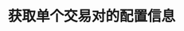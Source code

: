 ---
title: 获取单个交易对的配置信息
position_number: 2
type: get
description: /future/market/v1/public/symbol/detail
parameters:
    -
        name: symbol
        type: string
        mandatory: true
        default: N/A
        description: 交易对
        ranges:
content_markdown: 注：**此方法不需要签名**
left_code_blocks:
    -
        code_block: "public void getKLine() {\r\n\tString text = HttpUtil.get(URL + \"/data/api/future/market/v1/getKLine?market=btc_usdt&type=1min&since=0\");\r\n\tSystem.out.println(text);\r\n}"
        title: Java
        language: java
right_code_blocks:
    - code_block: |-
        {
          "error": {
            "code": "",
            "msg": ""
          },
          "msgInfo": "",
          "result": {
            "baseCoin": "", //标的资产
            "baseCoinDisplayPrecision": 0, //标的币种显示精度
            "baseCoinPrecision": 0, //标的币种精度
            "contractSize": 0, //合约乘数（面值）
            "contractType": "", //合约类型，永续，交割
            "depthPrecisionMerge": 0, //盘口精度合并
            "initLeverage": 0, //初始杠杆倍数
            "labels": [], //标签
            "liquidationFee": 0, //强平手续费
            "makerFee": 0, //maker手续费
            "maxEntrusts": 0, //最多open条件单
            "maxOpenOrders": 0, //最多open订单
            "minNotional": 0, //最小名义价值
            "minPrice": 0, //最小价格
            "minQty": 0, //最小数量
            "multiplierDown": 0, //限价卖单下限百分比
            "multiplierUp": 0, //限价买单价格上限百分比
            "onboardDate": 0, //上线时间
            "pricePrecision": 0, //价格精度
            "quantityPrecision": 0, //数量精度
            "quoteCoin": "", //报价币种
            "quoteCoinDisplayPrecision": 0, //报价币种显示精度
            "quoteCoinPrecision": 0, //报价币种精度
            "state": 0, //状态
            "supportEntrustType": "", //支持计划委托类型
            "supportOrderType": "", //支持订单类型
            "supportTimeInForce": "", //支持有效方式
            "symbol": "", //交易对
            "takerFee": 0, //taker手续费
            "tradeSwitch": false, //交易对开关
            "underlyingType": "" //标的类型，币本位，u本位
          },
          "returnCode": 0
        }
      title: Response
      language: json
---